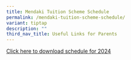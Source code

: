 ```yaml
---
title: Mendaki Tuition Scheme Schedule
permalink: /mendaki-tuition-scheme-schedule/
variant: tiptap
description: ""
third_nav_title: Useful Links for Parents
---
```

<p><a href="/files/Parents Briefing/mendaki tuition scheme schedule 2024.pdf" rel="noopener noreferrer nofollow" target="_blank">Click here to download schedule for 2024</a>
</p>